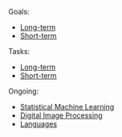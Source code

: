 Goals:
- [Long-term](long-term-goals.md)
- [Short-term](short-term-goals.md)

Tasks:
- [Long-term](long-term-tasks.md)
- [Short-term](short-term-tasks.md)

Ongoing:
- [Statistical Machine Learning](ongoing/statistical-machine-learning.md)
- [Digital Image Processing](ongoing/digital-image-processing.md)
- [Languages](ongoing/languages.md)